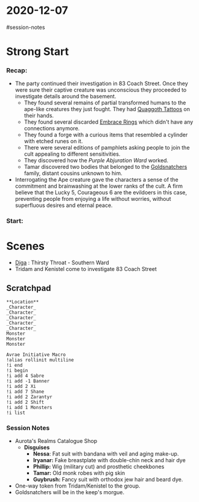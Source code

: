 # 2020-12-07

\#session-notes 

# Strong Start

### Recap:

* The party continued their investigation in 83 Coach Street. Once they were sure their captive creature was unconscious they proceeded to investigate details around the basement.
  * They found several remains of partial transformed humans to the ape-like creatures they just fought. They had [Quaggoth Tattoos](..\World%20Details\Quaggoth%20Tattoos.md) on their hands.
  * They found several discarded [Embrace Rings](..\Items\Embrace%20Rings.md) which didn't have any connections anymore.
  * They found a forge with a curious items that resembled a cylinder with etched runes on it.
  * There were several editions of pamphlets asking people to join the cult appealing to different sensitivities.
  * They discovered how the *Purple Abjuration Ward* worked.
  * Tamar discovered two bodies that belonged to the [Goldsnatchers](..\Organisations\Goldsnatchers.md) family, distant cousins unknown to him.
* Interrogating the Ape creature gave the characters a sense of the commitment and brainwashing at the lower ranks of the cult. A firm believe that the Lucky 5, Courageous 6 are the evildoers in this case, preventing people from enjoying a life without worries, without superfluous desires and eternal peace.

### Start:

# Scenes

* [Diga](..\NPC\Diga.md) : Thirsty Throat - Southern Ward
* Tridam and Kenistel come to investigate 83 Coach Street

## Scratchpad

````
**Location**
_Character_
_Character_
_Character_
_Character_
_Character_
Monster
Monster
Monster

Avrae Initiative Macro
!alias rollinit multiline
!i end
!i begin
!i add 4 Sabre
!i add -1 Banner
!i add 2 Xi
!i add 7 Shane
!i add 2 Zarantyr
!i add 2 Shift
!i add 1 Monsters
!i list
````

### Session Notes

* Aurota's Realms Catalogue Shop
  * **Disguises**
    * **Nessa**: Fat suit with bandana with veil and aging make-up.
    * **Iryanar:** Fake breastplate with double-chin neck and hair dye
    * **Phillip:** Wig (military cut) and prosthetic cheekbones
    * **Tamar:** Old monk robes with pig skin
    * **Guybrush:** Fancy suit with orthodox jew hair and beard dye.
* One-way token from Tridam/Kenistel to the group.
* Goldsnatchers will be in the keep's morgue.
